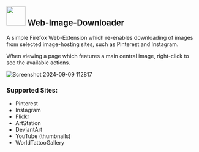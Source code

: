## <img src="https://github.com/user-attachments/assets/7a99a6f0-c97e-4777-acf0-7ad0969cafee" width="50"></img> Web-Image-Downloader



A simple Firefox Web-Extension which re-enables downloading of images from selected image-hosting sites, such as Pinterest and Instagram.

When viewing a page which features a main central image, right-click to see the available actions.

![Screenshot 2024-09-09 112817](https://github.com/user-attachments/assets/7ef10839-3faa-4195-86ea-e375aa415c89)

### Supported Sites:
* Pinterest
* Instagram
* Flickr
* ArtStation
* DeviantArt
* YouTube (thumbnails)
* WorldTattooGallery
